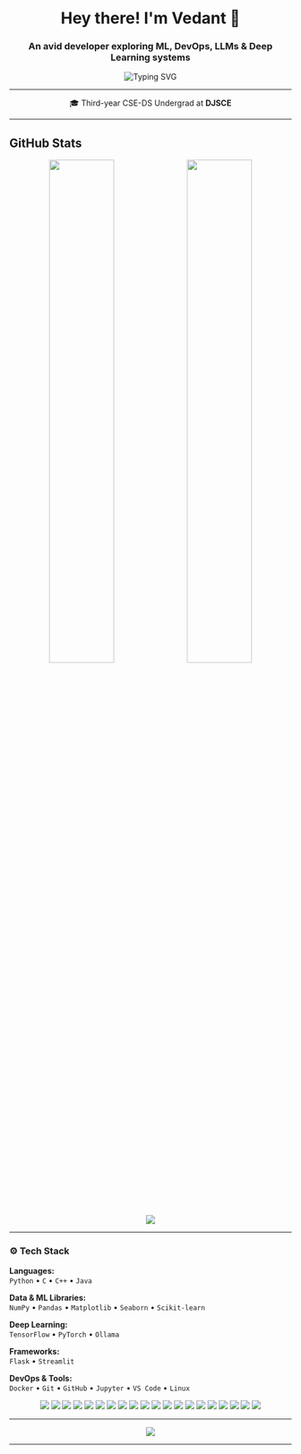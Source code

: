 <h1 align="center">Hey there! I'm Vedant 👋</h1>

<h3 align="center">An avid developer exploring ML, DevOps, LLMs & Deep Learning systems</h3>

<p align="center">
  <img src="https://readme-typing-svg.demolab.com?font=Fira+Code&size=22&pause=1000&center=true&vCenter=true&width=500&lines=Learning+Systems+that+Learn;Machine+Learning+%7C+DevOps+%7C+LLMs;Building+Scalable+Projects;Tinkering+with+AI+%26+Automation" alt="Typing SVG" />
</p>

---

<p align="center">
  🎓 Third-year CSE-DS Undergrad at <strong>DJSCE</strong>
</p>

---


## GitHub Stats

<p align="center">
  <img src="https://github-readme-stats.vercel.app/api?username=VedantShirgaonkar&show_icons=true&theme=dracula&hide_border=true&border_radius=10" width="48%" />
  <img src="https://github-readme-streak-stats.herokuapp.com/?user=VedantShirgaonkar&theme=dracula&hide_border=true&border_radius=10" width="48%" />
</p>

<p align="center">
  <img src="https://github-readme-activity-graph.vercel.app/graph?username=VedantShirgaonkar&theme=rogue&area=true&hide_border=true&radius=10" />
</p>


---

### ⚙️ Tech Stack

**Languages:**  
`Python` • `C` • `C++` • `Java`

**Data & ML Libraries:**  
`NumPy` • `Pandas` • `Matplotlib` • `Seaborn` • `Scikit-learn`

**Deep Learning:**  
`TensorFlow` • `PyTorch` • `Ollama`

**Frameworks:**  
`Flask` • `Streamlit`

**DevOps & Tools:**  
`Docker` • `Git` • `GitHub` • `Jupyter` • `VS Code` • `Linux`

<p align="center">
  
  <!-- 💻 Languages -->
  <img src="https://img.shields.io/badge/Python-3776AB?style=for-the-badge&logo=python&logoColor=white" />
  <img src="https://img.shields.io/badge/C-00599C?style=for-the-badge&logo=c&logoColor=white" />
  <img src="https://img.shields.io/badge/C++-00599C?style=for-the-badge&logo=c%2B%2B&logoColor=white" />
  <img src="https://img.shields.io/badge/Java-ED8B00?style=for-the-badge&logo=openjdk&logoColor=white" />

  <!-- 📊 Data Science & ML -->
  <img src="https://img.shields.io/badge/NumPy-013243?style=for-the-badge&logo=numpy&logoColor=white" />
  <img src="https://img.shields.io/badge/Pandas-150458?style=for-the-badge&logo=pandas&logoColor=white" />
  <img src="https://img.shields.io/badge/Matplotlib-11557C?style=for-the-badge&logo=plotly&logoColor=white" />
  <img src="https://img.shields.io/badge/Seaborn-2D3F72?style=for-the-badge&logoColor=white&logo=python" />
  <img src="https://img.shields.io/badge/Scikit--Learn-F7931E?style=for-the-badge&logo=scikit-learn&logoColor=white" />

  <!-- 🧠 Deep Learning -->
  <img src="https://img.shields.io/badge/TensorFlow-FF6F00?style=for-the-badge&logo=tensorflow&logoColor=white" />
  <img src="https://img.shields.io/badge/PyTorch-EE4C2C?style=for-the-badge&logo=pytorch&logoColor=white" />
  <img src="https://img.shields.io/badge/Ollama-ffffff?style=for-the-badge&logo=ollama&logoColor=000000" />

  <!-- 🌐 Frameworks -->
  <img src="https://img.shields.io/badge/Flask-000000?style=for-the-badge&logo=flask&logoColor=white" />
  <img src="https://img.shields.io/badge/Streamlit-FF4B4B?style=for-the-badge&logo=streamlit&logoColor=white" />

  <!-- 🚀 DevOps & Tools -->
  <img src="https://img.shields.io/badge/Docker-2496ED?style=for-the-badge&logo=docker&logoColor=white" />
  <img src="https://img.shields.io/badge/Git-F05032?style=for-the-badge&logo=git&logoColor=white" />
  <img src="https://img.shields.io/badge/GitHub-181717?style=for-the-badge&logo=github&logoColor=white" />
  <img src="https://img.shields.io/badge/Jupyter-F37626?style=for-the-badge&logo=jupyter&logoColor=white" />
  <img src="https://img.shields.io/badge/VS%20Code-007ACC?style=for-the-badge&logo=visual-studio-code&logoColor=white" />
  <img src="https://img.shields.io/badge/Linux-FCC624?style=for-the-badge&logo=linux&logoColor=black" />

</p>

---

<p align="center">
  <img src="https://spotify-github-profile-two-chi.vercel.app/api/view?uid=g3dmbir61ukzh3k4lq62345id&cover_image=true&theme=default&bar_color=53b14f&bar_color_cover=true&cachebuster=2" />
</p>


---



<!--
### 🔥 Projects Spotlight

- 🎥 **AI Interview Tracker** – Webcam-based emotion analysis  
  _Tech:_ Flask, OpenCV, JavaScript, ML  

- 📦 **Docker Playground** – MySQL + Redis + Flask via Docker Compose  
  _Tech:_ Docker, MySQL, Redis, Python  

- 📊 **ML from Scratch** – Core algorithms with step-by-step logic  
  _Tech:_ NumPy, Jupyter Notebook  

🔗 *Check pinned repositories for more!*

---


---




---

### 📫 Let’s Connect

<p align="center">
  <a href="mailto:your-email@example.com"><img src="https://img.shields.io/badge/Gmail-D14836?style=for-the-badge&logo=gmail&logoColor=white" /></a>
  <a href="https://linkedin.com/in/your-linkedin"><img src="https://img.shields.io/badge/LinkedIn-0077B5.svg?style=for-the-badge&logo=linkedin&logoColor=white" /></a>
  <a href="https://twitter.com/your-twitter"><img src="https://img.shields.io/badge/Twitter-1DA1F2.svg?style=for-the-badge&logo=twitter&logoColor=white" /></a>
</p>
